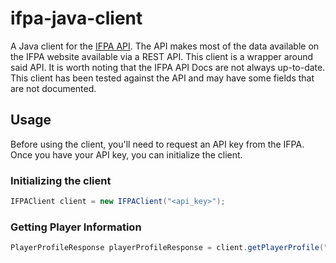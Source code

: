 # ifpa-java-client

A Java client for the [IFPA API](https://www.ifpapinball.com/api/documentation/). The API makes most
of the data available on the IFPA website available via a REST API. This client is a wrapper around said API.
It is worth noting that the IFPA API Docs are not always up-to-date. This client has been tested against the API
and may have some fields that are not documented.

## Usage

Before using the client, you'll need to request an API key from the IFPA. Once you have your API key, you can
initialize the client.

### Initializing the client

```java
IFPAClient client = new IFPAClient("<api_key>");
```

### Getting Player Information

```java
PlayerProfileResponse playerProfileResponse = client.getPlayerProfile("50104");
```
